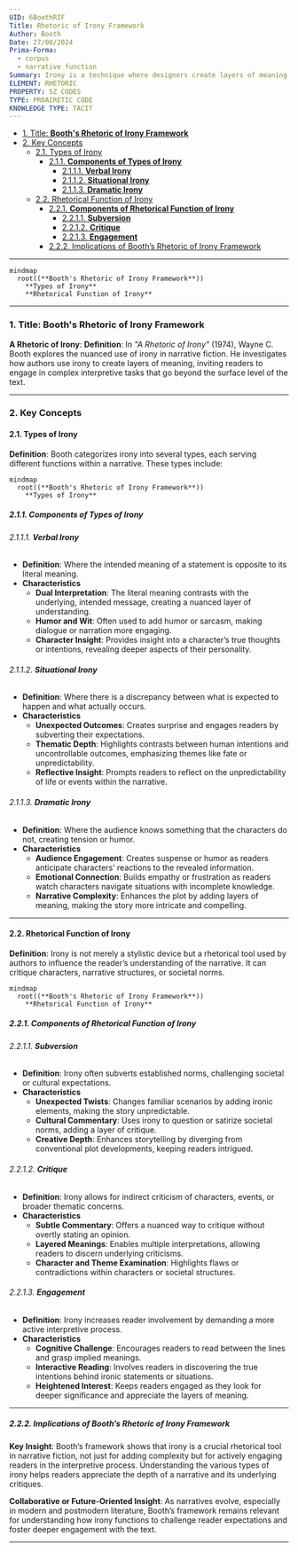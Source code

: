 ```yaml
---
UID: 6BoothRIF
Title: Rhetoric of Irony Framework
Author: Booth
Date: 27/08/2024
Prima-Forma:
  - corpus
  - narrative function
Summary: Irony is a technique where designers create layers of meaning and engage readers in complex interpretive tasks.
ELEMENT: RHETORIC
PROPERTY: SZ CODES
TYPE: PROAIRETIC CODE
KNOWLEDGE TYPE: TACIT
---
```


- [1. Title: **Booth's Rhetoric of Irony Framework**](#1-title-booths-rhetoric-of-irony-framework)
- [2. Key Concepts](#2-key-concepts)
  - [2.1. Types of Irony](#21-types-of-irony)
    - [2.1.1. **Components of Types of Irony**](#211-components-of-types-of-irony)
      - [2.1.1.1. **Verbal Irony**](#2111-verbal-irony)
      - [2.1.1.2. **Situational Irony**](#2112-situational-irony)
      - [2.1.1.3. **Dramatic Irony**](#2113-dramatic-irony)
  - [2.2. Rhetorical Function of Irony](#22-rhetorical-function-of-irony)
    - [2.2.1. **Components of Rhetorical Function of Irony**](#221-components-of-rhetorical-function-of-irony)
      - [2.2.1.1. **Subversion**](#2211-subversion)
      - [2.2.1.2. **Critique**](#2212-critique)
      - [2.2.1.3. **Engagement**](#2213-engagement)
    - [2.2.2. Implications of Booth’s Rhetoric of Irony Framework](#222-implications-of-booths-rhetoric-of-irony-framework)

---

```mermaid
mindmap
  root((**Booth's Rhetoric of Irony Framework**))
    **Types of Irony**
    **Rhetorical Function of Irony**
```

---

### 1. Title: **Booth's Rhetoric of Irony Framework**

**A Rhetoric of Irony**:
**Definition**: In _"A Rhetoric of Irony"_ (1974), Wayne C. Booth explores the nuanced use of irony in narrative fiction. He investigates how authors use irony to create layers of meaning, inviting readers to engage in complex interpretive tasks that go beyond the surface level of the text.

---

### 2. Key Concepts

#### 2.1. Types of Irony

**Definition**:
Booth categorizes irony into several types, each serving different functions within a narrative. These types include:

```mermaid
mindmap
  root((**Booth's Rhetoric of Irony Framework**))
    **Types of Irony**
```

##### 2.1.1. **Components of Types of Irony**

###### 2.1.1.1. **Verbal Irony**

- **Definition**: Where the intended meaning of a statement is opposite to its literal meaning.
- **Characteristics**
  - **Dual Interpretation**: The literal meaning contrasts with the underlying, intended message, creating a nuanced layer of understanding.
  - **Humor and Wit**: Often used to add humor or sarcasm, making dialogue or narration more engaging.
  - **Character Insight**: Provides insight into a character’s true thoughts or intentions, revealing deeper aspects of their personality.

###### 2.1.1.2. **Situational Irony**

- **Definition**: Where there is a discrepancy between what is expected to happen and what actually occurs.
- **Characteristics**
  - **Unexpected Outcomes**: Creates surprise and engages readers by subverting their expectations.
  - **Thematic Depth**: Highlights contrasts between human intentions and uncontrollable outcomes, emphasizing themes like fate or unpredictability.
  - **Reflective Insight**: Prompts readers to reflect on the unpredictability of life or events within the narrative.

###### 2.1.1.3. **Dramatic Irony**

- **Definition**: Where the audience knows something that the characters do not, creating tension or humor.
- **Characteristics**
  - **Audience Engagement**: Creates suspense or humor as readers anticipate characters’ reactions to the revealed information.
  - **Emotional Connection**: Builds empathy or frustration as readers watch characters navigate situations with incomplete knowledge.
  - **Narrative Complexity**: Enhances the plot by adding layers of meaning, making the story more intricate and compelling.

---

#### 2.2. Rhetorical Function of Irony

**Definition**:
Irony is not merely a stylistic device but a rhetorical tool used by authors to influence the reader’s understanding of the narrative. It can critique characters, narrative structures, or societal norms.

```mermaid
mindmap
  root((**Booth's Rhetoric of Irony Framework**))
    **Rhetorical Function of Irony**
```

##### 2.2.1. **Components of Rhetorical Function of Irony**

###### 2.2.1.1. **Subversion**

- **Definition**: Irony often subverts established norms, challenging societal or cultural expectations.
- **Characteristics**
  - **Unexpected Twists**: Changes familiar scenarios by adding ironic elements, making the story unpredictable.
  - **Cultural Commentary**: Uses irony to question or satirize societal norms, adding a layer of critique.
  - **Creative Depth**: Enhances storytelling by diverging from conventional plot developments, keeping readers intrigued.

###### 2.2.1.2. **Critique**

- **Definition**: Irony allows for indirect criticism of characters, events, or broader thematic concerns.
- **Characteristics**
  - **Subtle Commentary**: Offers a nuanced way to critique without overtly stating an opinion.
  - **Layered Meanings**: Enables multiple interpretations, allowing readers to discern underlying criticisms.
  - **Character and Theme Examination**: Highlights flaws or contradictions within characters or societal structures.

###### 2.2.1.3. **Engagement**

- **Definition**: Irony increases reader involvement by demanding a more active interpretive process.
- **Characteristics**
  - **Cognitive Challenge**: Encourages readers to read between the lines and grasp implied meanings.
  - **Interactive Reading**: Involves readers in discovering the true intentions behind ironic statements or situations.
  - **Heightened Interest**: Keeps readers engaged as they look for deeper significance and appreciate the layers of meaning.

---

##### 2.2.2. Implications of Booth’s Rhetoric of Irony Framework

**Key Insight**:
Booth’s framework shows that irony is a crucial rhetorical tool in narrative fiction, not just for adding complexity but for actively engaging readers in the interpretive process. Understanding the various types of irony helps readers appreciate the depth of a narrative and its underlying critiques.

**Collaborative or Future-Oriented Insight**:
As narratives evolve, especially in modern and postmodern literature, Booth’s framework remains relevant for understanding how irony functions to challenge reader expectations and foster deeper engagement with the text.

---
